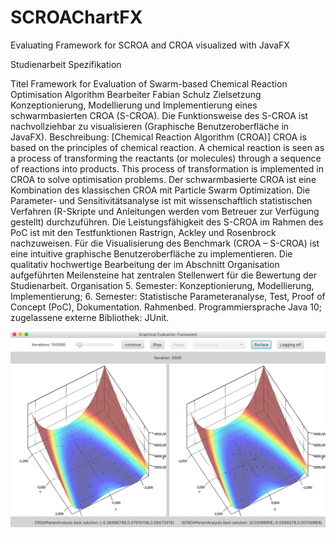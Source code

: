 # SCROAChartFX

Evaluating Framework for SCROA and CROA visualized with JavaFX


Studienarbeit
Spezifikation

Titel	Framework
for Evaluation of Swarm-based Chemical Reaction Optimisation Algorithm
Bearbeiter	Fabian Schulz
Zielsetzung	Konzeptionierung, Modellierung und Implementierung eines schwarmbasierten CROA (S-CROA). Die Funktionsweise des S-CROA ist nachvollziehbar zu visualisieren (Graphische Benutzeroberfläche in JavaFX).
Beschreibung:
[Chemical Reaction Algorithm (CROA)] CROA is based on the principles of chemical reaction. A chemical reaction is seen as a process of transforming the reactants (or molecules) through a sequence of reactions into products. This process of transformation is implemented in CROA to solve optimisation problems. Der schwarmbasierte CROA ist eine Kombination des klassischen CROA mit Particle Swarm Optimization. Die Parameter- und Sensitivitätsanalyse ist mit wissenschaftlich statistischen Verfahren (R-Skripte und Anleitungen werden vom Betreuer zur Verfügung gestellt) durchzuführen. Die Leistungsfähigkeit des S-CROA im Rahmen des PoC ist mit den Testfunktionen Rastrign, Ackley und Rosenbrock nachzuweisen. Für die Visualisierung des Benchmark (CROA – S-CROA) ist eine intuitive graphische Benutzeroberfläche zu implementieren. Die qualitativ hochwertige Bearbeitung der im Abschnitt Organisation aufgeführten Meilensteine hat zentralen Stellenwert für die Bewertung der Studienarbeit.
Organisation	5. Semester: Konzeptionierung, Modellierung, Implementierung;
6. Semester: Statistische Parameteranalyse, Test,
                       Proof of Concept (PoC), Dokumentation.
Rahmenbed.	Programmiersprache Java 10; zugelassene externe Bibliothek: JUnit.

<p align="center">
  <img src="https://github.com/captainblubb/SCROAChartFX/blob/master/resources/GUI.png" alt="Mockup">
</p>
